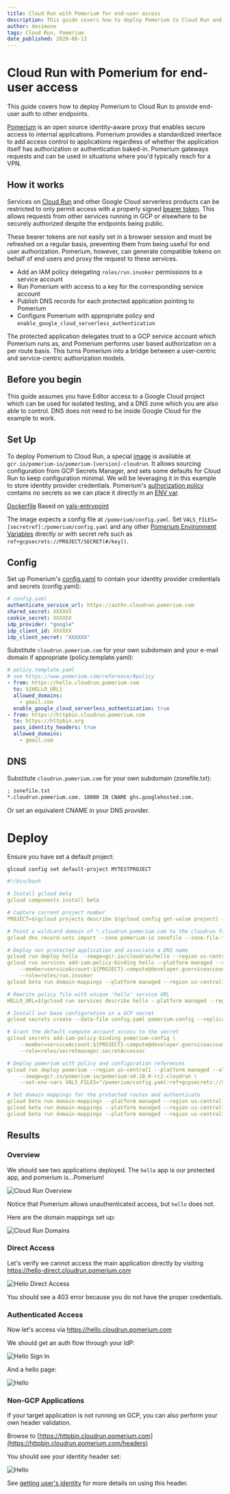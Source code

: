 ```yaml
---
title: Cloud Run with Pomerium for end-user access
description: This guide covers how to deploy Pomerium to Cloud Run and use it to protect other endpoints via Authorization Headers.
author: desimone
tags: Cloud Run, Pomerium
date_published: 2020-08-13
---
```


# Cloud Run with Pomerium for end-user access

This guide covers how to deploy Pomerium to Cloud Run to provide end-user auth to other endpoints. 

[Pomerium](https://www.pomerium.com) is an open source identity-aware proxy that enables secure access to internal applications. Pomerium provides a standardized interface to add access control to applications regardless of whether the application itself has authorization or authentication baked-in. Pomerium gateways  requests and can be used in situations where you'd typically reach for a VPN.

## How it works

Services on [Cloud Run](https://cloud.google.com/run) and other Google Cloud serverless products can be restricted to only permit access with a properly signed [bearer token](https://cloud.google.com/run/docs/authenticating/service-to-service). This allows requests from other services running in GCP or elsewhere to be securely authorized despite the endpoints being public.

These bearer tokens are not easily set in a browser session and must be refreshed on a regular basis, preventing them from being useful for end user authorization. Pomerium, however, can generate compatible tokens on behalf of end users and proxy the request to these services.

- Add an IAM policy delegating `roles/run.invoker` permissions to a service account
- Run Pomerium with access to a key for the corresponding service account
- Publish DNS records for each protected application pointing to Pomerium
- Configure Pomerium with appropriate policy and `enable_google_cloud_serverless_authentication`

The protected application delegates trust to a GCP service account which Pomerium runs as, and Pomerium performs user based authorization on a per route basis. This turns Pomerium into a bridge between a user-centric and service-centric authorization models.

## Before you begin

This guide assumes you have Editor access to a Google Cloud project which can be used for isolated testing, and a DNS zone which you are also able to control. DNS does not need to be inside Google Cloud for the example to work.

## Set Up

To deploy Pomerium to Cloud Run, a special [image](https://console.cloud.google.com/gcr/images/pomerium-io/GLOBAL/pomerium) is available at `gcr.io/pomerium-io/pomerium-[version]-cloudrun`. It allows sourcing configuration from GCP Secrets Manager, and sets some defaults for Cloud Run to keep configuration minimal. We will be leveraging it in this example to store identity provider credentials. Pomerium's [authorization policy](https://www.pomerium.com/reference/#policy) contains no secrets so we can place it directly in an [ENV var](https://www.pomerium.io/reference/#configuration-settings).

[Dockerfile](https://github.com/pomerium/pomerium/blob/master/.github/Dockerfile-cloudrun) Based on [vals-entrypoint](https://github.com/pomerium/vals-entrypoint)

The image expects a config file at `/pomerium/config.yaml`. Set `VALS_FILES=[secretref]:/pomerium/config.yaml` and any other [Pomerium Environment Variables](https://www.pomerium.io/reference/#configuration-settings) directly or with secret refs such as `ref+gcpsecrets://PROJECT/SECRET(#/key])`.

## Config

Set up Pomerium's [config.yaml](https://www.pomerium.com/reference/#shared-settings) to contain your identity provider credentials and secrets (config.yaml):

```yaml
# config.yaml
authenticate_service_url: https://authn.cloudrun.pomerium.com
shared_secret: XXXXXX
cookie_secret: XXXXXX
idp_provider: "google"
idp_client_id: XXXXXX
idp_client_secret: "XXXXXX"
```

Substitute `cloudrun.pomerium.com` for your own subdomain and your e-mail domain if appropriate (policy.template.yaml):

```yaml
# policy.template.yaml
# see https://www.pomerium.com/reference/#policy
- from: https://hello.cloudrun.pomerium.com
  to: ${HELLO_URL}
  allowed_domains:
    - gmail.com
  enable_google_cloud_serverless_authentication: true
- from: https://httpbin.cloudrun.pomerium.com
  to: https://httpbin.org
  pass_identity_headers: true
  allowed_domains:
    - gmail.com
```

## DNS

Substitute `cloudrun.pomerium.com` for your own subdomain (zonefile.txt):

```txt
; zonefile.txt
*.cloudrun.pomerium.com. 18000 IN CNAME ghs.googlehosted.com.
```

Or set an equivalent CNAME in your DNS provider.

# Deploy

Ensure you have set a default project:

```shell
glcoud config set default-project MYTESTPROJECT
```

```yaml
#!/bin/bash

# Install gcloud beta
gcloud components install beta

# Capture current project number
PROJECT=$(gcloud projects describe $(gcloud config get-value project) --format='get(projectNumber)')

# Point a wildcard domain of *.cloudrun.pomerium.com to the cloudrun front end
gcloud dns record-sets import --zone pomerium-io zonefile --zone-file-format

# Deploy our protected application and associate a DNS name
gcloud run deploy hello --image=gcr.io/cloudrun/hello --region us-central1 --platform managed --no-allow-unauthenticated
gcloud run services add-iam-policy-binding hello --platform managed --region us-central1 \
    --member=serviceAccount:${PROJECT}-compute@developer.gserviceaccount.com \
    --role=roles/run.invoker
gcloud beta run domain-mappings --platform managed --region us-central1 create --service=hello --domain hello-direct.cloudrun.pomerium.com

# Rewrite policy file with unique 'hello' service URL
HELLO_URL=$(gcloud run services describe hello --platform managed --region us-central1 --format 'value(status.address.url)') envsubst <policy.template.yaml >policy.yaml

# Install our base configuration in a GCP secret
gcloud secrets create --data-file config.yaml pomerium-config --replication-policy automatic

# Grant the default compute account access to the secret
gcloud secrets add-iam-policy-binding pomerium-config \
    --member=serviceAccount:${PROJECT}-compute@developer.gserviceaccount.com \
    --role=roles/secretmanager.secretAccessor

# Deploy pomerium with policy and configuration references
gcloud run deploy pomerium --region us-central1 --platform managed --allow-unauthenticated --max-instances 1 \
    --image=gcr.io/pomerium-io/pomerium:v0.10.0-rc2-cloudrun \
    --set-env-vars VALS_FILES="/pomerium/config.yaml:ref+gcpsecrets://${PROJECT}/pomerium-config",POLICY=$(base64 policy.yaml)

# Set domain mappings for the protected routes and authenticate
gcloud beta run domain-mappings --platform managed --region us-central1 create --service=pomerium --domain hello.cloudrun.pomerium.com
gcloud beta run domain-mappings --platform managed --region us-central1 create --service=pomerium --domain authn.cloudrun.pomerium.com
gcloud beta run domain-mappings --platform managed --region us-central1 create --service=pomerium --domain httpbin.cloudrun.pomerium.com
```

## Results

### Overview

We should see two applications deployed. The `hello` app is our protected app, and pomerium is...Pomerium!

![Cloud Run Overview](./cloudrun-overview.png)

Notice that Pomerium allows unauthenticated access, but `hello` does not.

Here are the domain mappings set up:

![Cloud Run Domains](./cloudrun-domains.png)

### Direct Access

Let's verify we cannot access the main application directly by visiting <https://hello-direct.cloudrun.pomerium.com>

![Hello Direct Access](./hello-direct.png)

You should see a 403 error because you do not have the proper credentials.

### Authenticated Access

Now let's access via <https://hello.cloudrun.pomerium.com>

We should get an auth flow through your IdP:

![Hello Sign In](./hello-signin.png)

And a hello page:

![Hello](./hello-success.png)

### Non-GCP Applications

If your target application is not running on GCP, you can also perform your own header validation.

Browse to [https://httpbin.cloudrun.pomerium.com](https://httpbin.cloudrun.pomerium.com/headers)

You should see your identity header set:

![Hello](./headers.png)

See [getting user's identity](https://www.pomerium.com/docs/topics/getting-users-identity.html) for more details on using this header.
